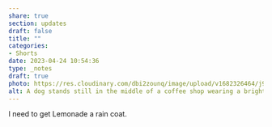 ```yaml
---
share: true
section: updates
draft: false
title: ""
categories:
- Shorts
date: 2023-04-24 10:54:36
type: _notes
draft: true
photo: https://res.cloudinary.com/dbi2zounq/image/upload/v1682326464/j9crgehtw4lcwrrv722m.jpg
alt: A dog stands still in the middle of a coffee shop wearing a bright yellow rain coat.
---
```


I need to get Lemonade a rain coat.
